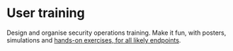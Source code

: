 # User training

Design and organise security operations training. Make it fun, with posters, simulations and [hands-on exercises, for all likely endpoints](../diy/README.md).
